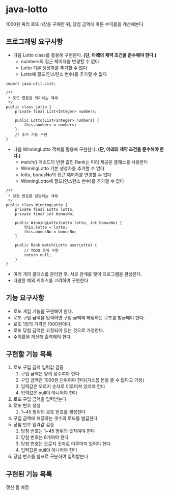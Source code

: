 # java-lotto
1000원 짜리 로또 n장을 구매한 뒤, 당첨 금액에 따른 수익률을 계산해본다.

## 프로그래밍 요구사항
* 다음 Lotto class를 활용해 구현한다. **(단, 아래의 제약 조건을 준수해야 한다.)**
    * numbers의 접근 제어자를 변경할 수 없다
    * Lotto 기본 생성자를 추가할 수 없다
    * Lotto에 필드(인스턴스 변수)를 추가할 수 없다

```$java 
import java.util.List;

/**
 * 로또 한장을 의미하는 객체
 */
public class Lotto {
    private final List<Integer> numbers;
   
    public Lotto(List<Integer> numbers) {
        this.numbers = numbers;
    }
    // 추가 기능 구현
}
```
* 다음 WinningLotto 객체를 활용해 구현한다. **(단, 아래의 제약 조건을 준수해야 한다.)**
    * match() 메소드의 반환 값인 Rank는 미리 제공된 클래스를 사용한다
    * WinningLotto 기본 생성자를 추가할 수 없다
    * lotto, bonusNo의 접근 제어자를 변경할 수 없다
    * WinningLotto에 필드(인스턴스 변수)를 추가할 수 없다
    
```$java
/**
 * 당첨 번호를 담당하는 객체
 */
public class WinningLotto {
    private final Lotto lotto;
    private final int bonusNo;
    
    public WinningLotto(Lotto lotto, int bonusNo) {
        this.lotto = lotto;
        this.bonusNo = bonusNo;
    }

    public Rank match(Lotto userLotto) {
        // TODO 로직 구현
        return null;
    }
}
```
* 여러 개의 클래스를 분리한 후, 서로 관계를 맺어 프로그램을 완성한다.
* 다양한 예외 케이스를 고려하여 구현한다

## 기능 요구사항
* 로또 게임 기능을 구현해야 한다.
* 로또 구입 금액을 입력하면 구입 금액에 해당하는 로또를 발급해야 한다.
* 로또 1장의 가격은 1000원이다.
* 로또 당첨 금액은 고정되어 있는 것으로 가정한다.
* 수익률을 계산해 출력해야 한다.

## 구현할 기능 목록
1. 로또 구입 금액 입력값 검증
    1. 구입 금액은 양의 정수여야 한다
    2. 구입 금액은 1000원 단위여야 한다(거스름 돈을 줄 수 없다고 가정)
    3. 입력값은 오로지 숫자로 이루어져 있어야 한다
    4. 입력값은 null이 아니어야 한다
2. 로또 구입 금액을 입력받는다
3. 로또 번호 생성
    1. 1~45 범위의 로또 번호를 생성한다
4. 구입 금액에 해당하는 갯수의 로또를 발급한다
5. 당첨 번호 입력값 검증
    1. 당첨 번호는 1~45 범위의 숫자여야 한다
    2. 당첨 번호는 6개여야 한다
    3. 당첨 번호는 오로지 숫자로 이루어져 있어야 한다
    4. 입력값은 null이 아니어야 한다
6. 당첨 번호를 쉼표로 구분하여 입력받는다
## 구현된 기능 목록
갱신 될 예정
